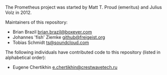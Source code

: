 The Prometheus project was started by Matt T. Proud (emeritus) and
Julius Volz in 2012.

Maintainers of this repository:

* Brian Brazil <brian.brazil@boxever.com>
* Johannes 'fish' Ziemke <github@freigeist.org>
* Tobias Schmidt <ts@soundcloud.com>

The following individuals have contributed code to this repository
(listed in alphabetical order):

* Eugene Chertikhin <e.chertikhin@crestwavetech.ru>
